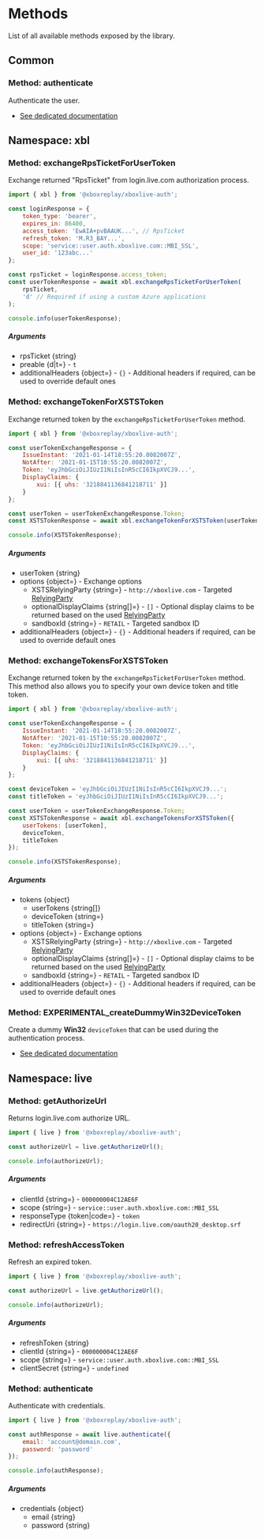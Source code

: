 # Methods

List of all available methods exposed by the library.

## Common

### Method: authenticate

Authenticate the user.

-   [See dedicated documentation](01-Authenticate.md#method-authenticate)

## Namespace: xbl

### Method: exchangeRpsTicketForUserToken

Exchange returned "RpsTicket" from login.live.com authorization process.

```javascript
import { xbl } from '@xboxreplay/xboxlive-auth';

const loginResponse = {
	token_type: 'bearer',
	expires_in: 86400,
	access_token: 'EwAIA+pvBAAUK...', // RpsTicket
	refresh_token: 'M.R3_BAY...',
	scope: 'service::user.auth.xboxlive.com::MBI_SSL',
	user_id: '123abc...'
};

const rpsTicket = loginResponse.access_token;
const userTokenResponse = await xbl.exchangeRpsTicketForUserToken(
	rpsTicket,
	'd' // Required if using a custom Azure applications
);

console.info(userTokenResponse);
```

##### Arguments

-   rpsTicket {string}
-   preable {d|t=} - `t`
-   additionalHeaders {object=} - `{}` - Additional headers if required, can be used to override default ones

### Method: exchangeTokenForXSTSToken

Exchange returned token by the `exchangeRpsTicketForUserToken` method.

```javascript
import { xbl } from '@xboxreplay/xboxlive-auth';

const userTokenExchangeResponse = {
	IssueInstant: '2021-01-14T18:55:20.0082007Z',
	NotAfter: '2021-01-15T10:55:20.0082007Z',
	Token: 'eyJhbGciOiJIUzI1NiIsInR5cCI6IkpXVCJ9...',
	DisplayClaims: {
		xui: [{ uhs: '3218841136841218711' }]
	}
};

const userToken = userTokenExchangeResponse.Token;
const XSTSTokenResponse = await xbl.exchangeTokenForXSTSToken(userToken);

console.info(XSTSTokenResponse);
```

##### Arguments

-   userToken {string}
-   options {object=} - Exchange options
    -   XSTSRelyingParty {string=} - `http://xboxlive.com` - Targeted [RelyingParty](04-RelyingParty.md#relyingparty)
    -   optionalDisplayClaims {string[]=} - `[]` - Optional display claims to be returned based on the used [RelyingParty](04-RelyingParty.md#optional-display-claims)
    -   sandboxId {string=} - `RETAIL` - Targeted sandbox ID
-   additionalHeaders {object=} - `{}` - Additional headers if required, can be used to override default ones

### Method: exchangeTokensForXSTSToken

Exchange returned token by the `exchangeRpsTicketForUserToken` method. This method also allows you to specify your own device token and title token.

```javascript
import { xbl } from '@xboxreplay/xboxlive-auth';

const userTokenExchangeResponse = {
	IssueInstant: '2021-01-14T18:55:20.0082007Z',
	NotAfter: '2021-01-15T10:55:20.0082007Z',
	Token: 'eyJhbGciOiJIUzI1NiIsInR5cCI6IkpXVCJ9...',
	DisplayClaims: {
		xui: [{ uhs: '3218841136841218711' }]
	}
};

const deviceToken = 'eyJhbGciOiJIUzI1NiIsInR5cCI6IkpXVCJ9...';
const titleToken = 'eyJhbGciOiJIUzI1NiIsInR5cCI6IkpXVCJ9...';

const userToken = userTokenExchangeResponse.Token;
const XSTSTokenResponse = await xbl.exchangeTokensForXSTSToken({
	userTokens: [userToken],
	deviceToken,
	titleToken
});

console.info(XSTSTokenResponse);
```

##### Arguments

-   tokens {object}
    -   userTokens {string[]}
    -   deviceToken {string=}
    -   titleToken {string=}
-   options {object=} - Exchange options
    -   XSTSRelyingParty {string=} - `http://xboxlive.com` - Targeted [RelyingParty](04-RelyingParty.md#relyingparty)
    -   optionalDisplayClaims {string[]=} - `[]` - Optional display claims to be returned based on the used [RelyingParty](04-RelyingParty.md#optional-display-claims)
    -   sandboxId {string=} - `RETAIL` - Targeted sandbox ID
-   additionalHeaders {object=} - `{}` - Additional headers if required, can be used to override default ones

### Method: EXPERIMENTAL_createDummyWin32DeviceToken

Create a dummy **Win32** `deviceToken` that can be used during the authentication process.

-   [See dedicated documentation](03-Experimental.md#method-experimental_createdummywin32devicetoken)

## Namespace: live

### Method: getAuthorizeUrl

Returns login.live.com authorize URL.

```javascript
import { live } from '@xboxreplay/xboxlive-auth';

const authorizeUrl = live.getAuthorizeUrl();

console.info(authorizeUrl);
```

##### Arguments

-   clientId {string=} - `000000004C12AE6F`
-   scope {string=} - `service::user.auth.xboxlive.com::MBI_SSL`
-   responseType {token|code=} - `token`
-   redirectUri {string=} - `https://login.live.com/oauth20_desktop.srf`

### Method: refreshAccessToken

Refresh an expired token.

```javascript
import { live } from '@xboxreplay/xboxlive-auth';

const authorizeUrl = live.getAuthorizeUrl();

console.info(authorizeUrl);
```

##### Arguments

-   refreshToken {string}
-   clientId {string=} - `000000004C12AE6F`
-   scope {string=} - `service::user.auth.xboxlive.com::MBI_SSL`
-   clientSecret {string=} - `undefined`

### Method: authenticate

Authenticate with credentials.

```javascript
import { live } from '@xboxreplay/xboxlive-auth';

const authResponse = await live.authenticate({
	email: 'account@domain.com',
	password: 'password'
});

console.info(authResponse);
```

##### Arguments

-   credentials {object}
    -   email {string}
    -   password {string}
